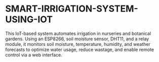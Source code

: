 # SMART-IRRIGATION-SYSTEM-USING-IOT
This IoT-based system automates irrigation in nurseries and botanical gardens. Using an ESP8266, soil moisture sensor, DHT11, and a relay module, it monitors soil moisture, temperature, humidity, and weather forecasts to optimize water usage, reduce wastage, and enable remote control via a web interface.
